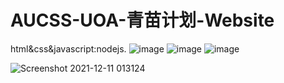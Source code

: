 # AUCSS-UOA-青苗计划-Website
html&amp;css&amp;javascript:nodejs.
![image](https://user-images.githubusercontent.com/78581470/145712208-85a61c9a-bf85-43b4-b414-8437e465c5d2.png)
![image](https://user-images.githubusercontent.com/78581470/145712223-b259353c-dc52-4176-84fb-a1b3b091d91f.png)
![image](https://user-images.githubusercontent.com/78581470/145712238-85915efb-870a-4684-86e8-d4159a272592.png)

![Screenshot 2021-12-11 013124](https://user-images.githubusercontent.com/78581470/145574558-cbe26a4a-eef3-4402-aa7e-7c01aaa95281.png)

